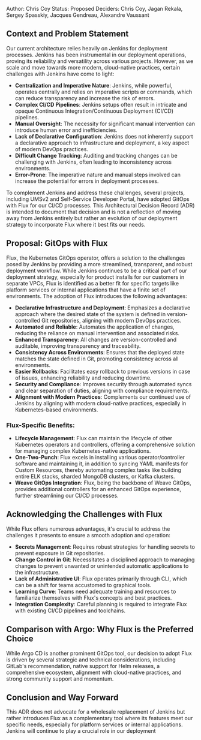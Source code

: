 Author: Chris Coy
Status: Proposed
Deciders: Chris Coy, Jagan Rekala, Sergey Spasskiy, Jacques Gendreau, Alexandre Vaussant

## Context and Problem Statement
Our current architecture relies heavily on Jenkins for deployment processes. Jenkins has been instrumental in our deployment operations, proving its reliability and versatility across various projects. However, as we scale and move towards more modern, cloud-native practices, certain challenges with Jenkins have come to light:

- **Centralization and Imperative Nature**: Jenkins, while powerful, operates centrally and relies on imperative scripts or commands, which can reduce transparency and increase the risk of errors.
- **Complex CI/CD Pipelines**: Jenkins setups often result in intricate and opaque Continuous Integration/Continuous Deployment (CI/CD) pipelines.
- **Manual Oversight**: The necessity for significant manual intervention can introduce human error and inefficiencies.
- **Lack of Declarative Configuration**: Jenkins does not inherently support a declarative approach to infrastructure and deployment, a key aspect of modern DevOps practices.
- **Difficult Change Tracking**: Auditing and tracking changes can be challenging with Jenkins, often leading to inconsistency across environments.
- **Error-Prone**: The imperative nature and manual steps involved can increase the potential for errors in deployment processes.

To complement Jenkins and address these challenges, several projects, including UMSv2 and Self-Service Developer Portal, have adopted GitOps with Flux for our CI/CD processes. This Architectural Decision Record (ADR) is intended to document that decision and is not a reflection of moving away from Jenkins entirely but rather an evolution of our deployment strategy to incorporate Flux where it best fits our needs.

## Proposal: GitOps with Flux
Flux, the Kubernetes GitOps operator, offers a solution to the challenges posed by Jenkins by providing a more streamlined, transparent, and robust deployment workflow. While Jenkins continues to be a critical part of our deployment strategy, especially for product installs for our customers in separate VPCs, Flux is identified as a better fit for specific targets like platform services or internal applications that have a finite set of environments. The adoption of Flux introduces the following advantages:

- **Declarative Infrastructure and Deployment**: Emphasizes a declarative approach where the desired state of the system is defined in version-controlled Git repositories, aligning with modern DevOps practices.
- **Automated and Reliable**: Automates the application of changes, reducing the reliance on manual intervention and associated risks.
- **Enhanced Transparency**: All changes are version-controlled and auditable, improving transparency and traceability.
- **Consistency Across Environments**: Ensures that the deployed state matches the state defined in Git, promoting consistency across all environments.
- **Easier Rollbacks**: Facilitates easy rollback to previous versions in case of issues, enhancing reliability and reducing downtime.
- **Security and Compliance**: Improves security through automated syncs and clear separation of duties, aligning with compliance requirements.
- **Alignment with Modern Practices**: Complements our continued use of Jenkins by aligning with modern cloud-native practices, especially in Kubernetes-based environments.

### Flux-Specific Benefits:
- **Lifecycle Management**: Flux can maintain the lifecycle of other Kubernetes operators and controllers, offering a comprehensive solution for managing complex Kubernetes-native applications.
- **One-Two-Punch**: Flux excels in installing various operator/controller software and maintaining it, in addition to syncing YAML manifests for Custom Resources, thereby automating complex tasks like building entire ELK stacks, sharded MongoDB clusters, or Kafka clusters.
- **Weave GitOps Integration**: Flux, being the backbone of Weave GitOps, provides additional controllers for an enhanced GitOps experience, further streamlining our CI/CD processes.

## Acknowledging the Challenges with Flux
While Flux offers numerous advantages, it's crucial to address the challenges it presents to ensure a smooth adoption and operation:

- **Secrets Management**: Requires robust strategies for handling secrets to prevent exposure in Git repositories.
- **Change Control in Git**: Necessitates a disciplined approach to managing changes to prevent unwanted or unintended automatic applications to the infrastructure.
- **Lack of Administrative UI**: Flux operates primarily through CLI, which can be a shift for teams accustomed to graphical tools.
- **Learning Curve**: Teams need adequate training and resources to familiarize themselves with Flux's concepts and best practices.
- **Integration Complexity**: Careful planning is required to integrate Flux with existing CI/CD pipelines and toolchains.

## Comparison with Argo: Why Flux is the Preferred Choice
While Argo CD is another prominent GitOps tool, our decision to adopt Flux is driven by several strategic and technical considerations, including GitLab's recommendation, native support for Helm releases, a comprehensive ecosystem, alignment with cloud-native practices, and strong community support and momentum.

## Conclusion and Way Forward
This ADR does not advocate for a wholesale replacement of Jenkins but rather introduces Flux as a complementary tool where its features meet our specific needs, especially for platform services or internal applications. Jenkins will continue to play a crucial role in our deployment